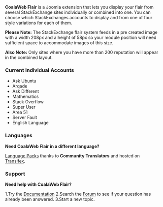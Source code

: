 **CoalaWeb Flair** is a Joomla extension that lets you display your flair from several StackExchange sites individually or combined into one. You can choose which StackExchanges accounts to display and from one of four style variations for each of them.

**Please Note:** The StackExchange flair system feeds in a pre created image with a width 208px and a height of 58px so your module position will need sufficient space to accommodate images of this size.

**Also Note:** Only sites where you have more than 200 reputation will appear in the combined layout.

### Current Individual Accounts
- Ask Ubuntu
- Arqade
- Ask Different
- Mathematics
- Stack Overflow
- Super User
- Area 51
- Server Fault
- English Language

### Languages

**Need CoalaWeb Flair in a different language?**

[Language Packs](https://coalaweb.com/downloads/language-packs/joomla-extensions) thanks to **Community Translators** and hosted on [Transifex](https://www.transifex.com/coalaweb/).

### Support

**Need help with CoalaWeb Flair?**

1.Try the [Documentation](https://coalaweb.com/support/documentation/category/extensions)
2.Search the [Forum](https://coalaweb.com/forum/index) to see if your question has already been answered. 
3.Start a new topic.